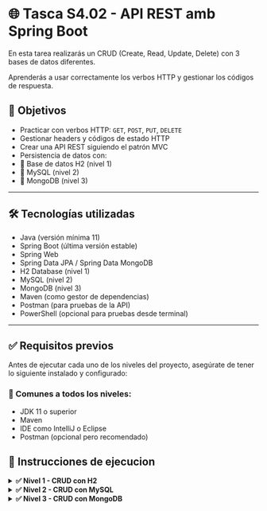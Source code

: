 # 🌐 Tasca S4.02 - API REST amb Spring Boot

En esta tarea realizarás un CRUD (Create, Read, Update, Delete) con 3 bases de datos diferentes.

Aprenderás a usar correctamente los verbos HTTP y gestionar los códigos de respuesta.


## 🔧 Objetivos

- Practicar con verbos HTTP: `GET`, `POST`, `PUT`, `DELETE`
- Gestionar headers y códigos de estado HTTP
- Crear una API REST siguiendo el patrón MVC
- Persistencia de datos con: 
- 🔹 Base de datos H2 (nivel 1) 
- 🔹 MySQL (nivel 2) 
- 🔹 MongoDB (nivel 3)

---
## 🛠️ Tecnologías utilizadas

- Java (versión mínima 11)
- Spring Boot (última versión estable)
- Spring Web
- Spring Data JPA / Spring Data MongoDB
- H2 Database (nivel 1)
- MySQL (nivel 2)
- MongoDB (nivel 3)
- Maven (como gestor de dependencias)
- Postman (para pruebas de la API)
- PowerShell (opcional para pruebas desde terminal)

---

## ✅ Requisitos previos

Antes de ejecutar cada uno de los niveles del proyecto, asegúrate de tener lo siguiente instalado y configurado:

### 🔹 Comunes a todos los niveles:

- JDK 11 o superior
- Maven
- IDE como IntelliJ o Eclipse
- Postman (opcional pero recomendado)

## 🚀 Instrucciones de ejecucion

<details>
  <summary><strong> ✅ Nivel 1 - CRUD con H2 </strong></summary>
  

### Pruebas API Frutas con PowerShell

Estos comandos usan `Invoke-RestMethod` de PowerShell para hacer peticiones REST a tu API Spring Boot.

---

### Crear dos frutas (POST)

```powershell
Invoke-RestMethod -Method POST -Uri http://localhost:8080/fruits/add `
-ContentType "application/json" `
-Body '{"name":"Naranja","kilograms":10}'
```
```powershell
Invoke-RestMethod -Method POST -Uri http://localhost:8080/fruits/add `
-ContentType "application/json" `
-Body '{"name":"Platano","kilograms":7}'
```

---

### Actualizar fruta (PUT)

```powershell
Invoke-RestMethod -Method PUT -Uri http://localhost:8080/fruits/update `
-ContentType "application/json" `
-Body '{"id":1,"name":"Mandarina","kilograms":12}'
```

---

### Borrar fruta (DELETE)

```powershell
Invoke-RestMethod -Method DELETE -Uri http://localhost:8080/fruits/delete/1
```

---

### Obtener fruta por ID (GET)

```powershell
Invoke-RestMethod -Uri http://localhost:8080/fruits/getOne/2
```

---

### Obtener todas las frutas (GET)

```powershell
Invoke-RestMethod -Uri http://localhost:8080/fruits/getAll
```

---
### Notas

- El símbolo `` ` `` al final de línea en PowerShell indica que el comando continúa en la siguiente línea, puedes quitarlo y poner todo en una línea si quieres.
- Cambia las URLs y los datos JSON según tu API y datos.
- Si quieres usar `curl` nativo de Windows 10+, abre CMD o Git Bash para sintaxis clásica `curl`.

---
## Postman - Ejecutar pruebas desde colección

### 📝 Importar manualmente desde archivo

1. Abre Postman
2. Haz clic en **"Import"**
3. Selecciona el archivo:

S04T02N01/postman/S04_02_level1_pruebas.postman_collection.json

> Esto cargará la colección con todas las pruebas listas.

## 🧪 Ejecución desde consola H2

Puedes insertar y consultar frutas directamente desde la consola H2 de tu aplicación Spring Boot para realizar pruebas rápidas sin usar Postman o PowerShell.

---

### 1. Accede a la consola

Abre tu navegador en: [http://localhost:8080/h2-console](http://localhost:8080/h2-console)

Usa esta configuración:

- **JDBC URL:** `jdbc:h2:mem:testdb`
- **User Name:** `sa`
- **Password:** *(déjalo en blanco)*
- Pulsa **Connect**

---

### 2. Insertar frutas de prueba

```sql
INSERT INTO FRUIT (name, kilograms) VALUES ('Manzana', 5);
INSERT INTO FRUIT (name, kilograms) VALUES ('Pera', 8);
```
Haz clic en Run tras pegar las sentencias.

3. Consultar frutas
Para ver todas las frutas insertadas:

```sql
SELECT * FROM FRUIT;
```
4. Notas: 
La base de datos es en memoria, se borra al reiniciar la app.

Ideal para pruebas rápidas de tus endpoints GET.

No puedes probar POST/PUT/DELETE desde aquí, pero sí ver cómo quedan reflejadas.


  </details>

<details> 
  <summary><strong> ✅ Nivel 2 - CRUD con MySQL </strong></summary>
  
##  🛠 Crear la base de datos fruits-db en MySQL (necesario antes de ejecutar la app)
Antes de arrancar la aplicación Spring Boot, asegúrate de que la base de datos fruits-db existe en tu servidor MySQL.

### ✅ Opción 1: Usando MySQL Workbench
1. Abre **MySQL Workbench**
2. Conéctate al servidor (`localhost`, usuario `root`…)
3. Haz clic derecho en **Schemas > Create Schema...**
4. Pon como nombre: `fruits-db`
5. Haz clic en **Apply** y luego otra vez en **Apply** para confirmar

### ✅ Opción 2: Usando consola (CLI)
1. Abre una terminal
2. Accede al cliente de MySQL:

```bash
"C:\Program Files\MySQL\MySQL Server 9.2\bin\mysql.exe" -u root -p
````
3. Escribe tu contraseña cuando la pida

4. Crea la base de datos con este comando:

```sql
CREATE DATABASE `fruits-db`;
```
5. Sal del cliente MySQL con exit


### Pruebas API Frutas con PowerShell

Estos comandos usan `Invoke-RestMethod` de PowerShell para hacer peticiones REST a tu API Spring Boot.

---

### Crear dos frutas (POST)

```powershell
Invoke-RestMethod -Method POST -Uri http://localhost:8080/fruits/add `
-ContentType "application/json" `
-Body '{"name":"Naranja","kilograms":10}'
```
```powershell
Invoke-RestMethod -Method POST -Uri http://localhost:8080/fruits/add `
-ContentType "application/json" `
-Body '{"name":"Platano","kilograms":7}'
```

---

### Actualizar fruta (PUT)

```powershell
Invoke-RestMethod -Method PUT -Uri http://localhost:8080/fruits/update `
-ContentType "application/json" `
-Body '{"id":1,"name":"Mandarina","kilograms":12}'
```

---

### Borrar fruta (DELETE)

```powershell
Invoke-RestMethod -Method DELETE -Uri http://localhost:8080/fruits/delete/1
```

---

### Obtener fruta por ID (GET)

```powershell
Invoke-RestMethod -Uri http://localhost:8080/fruits/getOne/2
```

---

### Obtener todas las frutas (GET)

```powershell
Invoke-RestMethod -Uri http://localhost:8080/fruits/getAll
```

---
### Notas

- El símbolo `` ` `` al final de línea en PowerShell indica que el comando continúa en la siguiente línea, puedes quitarlo y poner todo en una línea si quieres.
- Cambia las URLs y los datos JSON según tu API y datos.
- Si quieres usar `curl` nativo de Windows 10+, abre CMD o Git Bash para sintaxis clásica `curl`.

---
## Postman - Ejecutar pruebas desde colección

### 📝 Importar manualmente desde archivo

1. Abre Postman
2. Haz clic en **"Import"**
3. Selecciona el archivo:

S04T02N02/postman/S04_02_level2_pruebas.postman_collection.json

> Esto cargará la colección con todas las pruebas listas.


Instrucciones para probar la API en el navegador:

Ya tienes la aplicación arrancada y la base de datos lista con la tabla fruit. Ahora puedes probar los endpoints directamente en el navegador con estas URLs:

Para obtener una fruta concreta por su ID (por ejemplo, la fruta con ID 2):
http://localhost:8080/fruits/getOne/2

Para obtener todas las frutas que hay en la base de datos:
http://localhost:8080/fruits/getAll

Solo tienes que copiar y pegar estas direcciones en el navegador y verás la respuesta JSON con los datos.


  </details>

<details> <summary><strong> ✅ Nivel 3 - CRUD con MongoDB </strong></summary>
  

## 🧪 Pruebas API con PowerShell

### ➕ Añadir frutas (POST)
Una con ID predefinido:

```powershell
Invoke-RestMethod -Method POST -Uri http://localhost:8080/fruits/add `
-ContentType "application/json" `
-Body '{"id":"685bc77f4d90a14505797eed","name":"Naranja","kilograms":10}'
```
Otra con ID generado automáticamente:

```powershell
Invoke-RestMethod -Method POST -Uri http://localhost:8080/fruits/add `
-ContentType "application/json" `
-Body '{"name":"Melocoton","kilograms":6}'
```

### 📝 Actualizar fruta (PUT)
```powershell
Invoke-RestMethod -Method PUT -Uri http://localhost:8080/fruits/update `
-ContentType "application/json" `
-Body '{"id":"685bc77f4d90a14505797eed","name":"Mandarina","kilograms":12}'
```

### ❌ Borrar fruta (DELETE)
```powershell
Invoke-RestMethod -Method DELETE -Uri http://localhost:8080/fruits/delete/685bcc3b4d90a14505797ef2
```
### 🔍 Obtener fruta por ID (GET)
```powershell
Invoke-RestMethod -Uri http://localhost:8080/fruits/getOne/685bc77f4d90a14505797eed
```

### 📋 Obtener todas las frutas (GET)
```powershell
Invoke-RestMethod -Uri http://localhost:8080/fruits/getAll
```
### 🌐 Probar desde el navegador
Puedes acceder directamente desde navegador a:

Ver todas las frutas:
http://localhost:8080/fruits/getAll

Ver una fruta concreta:
http://localhost:8080/fruits/getOne/685bc77f4d90a14505797eed

Recuerda usar IDs válidos existentes

---
## 📦 Postman - Ejecutar pruebas desde colección

### 📝 Importar manualmente desde archivo

1. Abre Postman
2. Haz clic en **"Import"**
3. Selecciona el archivo:

S04T02N02/postman/S04_02_level3_pruebas.postman_collection.json

> Esto cargará la colección con todas las pruebas listas.


</details>

